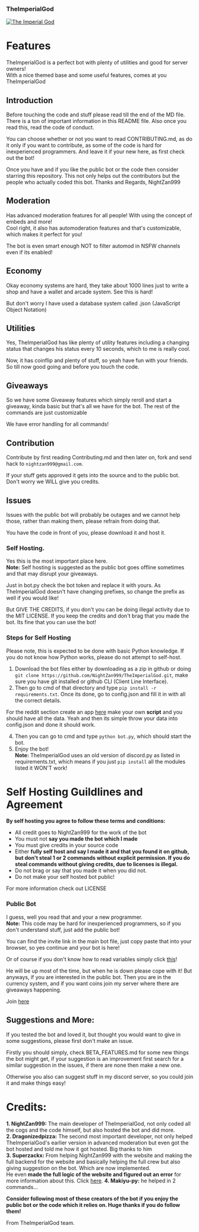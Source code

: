 ### TheImperialGod 

<a href="https://top.gg/bot/768695035092271124">
    <img src="https://top.gg/api/widget/768695035092271124.svg" alt="The Imperial God" />
</a>

# Features
TheImperialGod is a perfect bot with plenty of utilities and good for server owners!
<br>
With a nice themed base and some useful features, comes at you TheImperialGod

## Introduction
Before touching the code and stuff please read till the end of the MD file. There is a ton of important information in this README file. Also once you read this, read the code of conduct. <br>

You can choose whether or not you want to read CONTRIBUTING.md, as do it only if you want to contribute, as some of the code is hard for inexperienced programmers. And leave it if your new here, as first check out the bot!

Once you have and if you like the public bot or the code then consider starring this repository. This not only helps out the contributors but the people who actually coded this bot. 
Thanks and Regards,
NightZan999

## Moderation
Has advanced moderation features for all people! With using the concept of embeds and more! <br> Cool right, it also has automoderation features and that's customizable, which makes it perfect for you! <br>

The bot is even smart enough NOT to filter automod in NSFW channels even if its enabled!

## Economy
Okay economy systems are hard, they take about 1000 lines just to write a shop and have a wallet and arcade system. See this is hard!

But don't worry I have used a database system called .json (JavaScript Object Notation)

## Utilities
Yes, TheImperialGod has like plenty of utility features including a changing status that changes his status every 10 seconds, which to me is really cool.

Now, it has coinflip and plenty of stuff, so yeah have fun with your friends.
So till now good going and before you touch the code.

## Giveaways
So we have some Giveaway features which simply reroll and start a giveaway, kinda basic but that's all we have for the bot. The rest of the commands are just customizable

We have error handling for all commands! 

## Contribution
Contribute by first reading Contributing.md and then later on, fork and send hack to `nightzan999@gmail.com`.

If your stuff gets approved it gets into the source and to the public bot. Don't worry we WILL give you credits. 

## Issues
Issues with the public bot will probably be outages and we cannot help those, rather than making them, please refrain from doing that.

You have the code in front of you, please download it and host it. 

### Self Hosting.
Yes this is the most important place here. <br>**Note:** Self hosting is suggested as the public bot goes offline sometimes and that may disrupt your giveaways.

Just in bot.py check the bot token and replace it with yours. As TheImperialGod doesn't have changing prefixes, so change the prefix as well if you would like!

But GIVE THE CREDITS, if you don't you can be doing illegal activity due to the MIT LICENSE. If you keep the credits and don't brag that you made the bot. Its fine that you can use the bot!

### Steps for Self Hosting
Please note, this is expected to be done with basic Python knowledge. If you do not know how Python works, please do not attempt to self-host.
1. Download the bot files either by downloading as a zip in github or doing `git clone https://github.com/NightZan999/TheImperialGod.git`, make sure you have git installed or  github CLI (Client Line Interface).
3. Then go to cmd of that directory and type `pip install -r requirements.txt`. Once its done, go to config.json and fill it in with all the correct details.

For the reddit section create an app [here](https://reddit.com/prefs/apps) make your own **script** and you should have all the data. 
Yeah and then its simple throw your data into config.json and done it should work. 

4. Then you can go to cmd and type `python bot.py`, which should start the bot.
5. Enjoy the bot! <br>
**Note:** TheImperialGod uses an old version of discord.py as listed in requirements.txt, which means if you just `pip install` all the modules listed it WON'T work!

# **Self Hosting Guildlines and Agreement**
**By self hosting you agree to follow these terms and conditions:**
* All credit goes to NightZan999 for the work of the bot
* You must not **say you made the bot which I made**
* You must give credits in your source code
* Either **fully self host and say I made it and that you found it on github, but don't steal 1 or 2 commands without explicit permission. If you do steal commands without giving credits, due to licenses is illegal.**
* Do not brag or say that you made it when you did not. 
* Do not make your self hosted bot public!

For more information check out LICENSE
### Public Bot
I guess, well you read that and your a new programmer. <br>**Note:** This code may be hard for inexperienced programmers, so if you don't understand stuff, just add the public bot!

You can find the invite link in the main bot file, just copy paste that into your browser, so yes continue and your bot is here!

Or of course if you don't know how to read variables simply click [this](https://discordapp.com/oauth2/authorize?&client_id=768695035092271124&scope=bot&permissions=21474836398)!

He will be up most of the time, but when he is down please cope with it!
But anyways, if you are interested in the public bot. Then you are in the currency system, and if you want coins join my server where there are giveaways happening.

Join [here](https://discord.gg/wsfC5u4)

## Suggestions and More:
If you tested the bot and loved it, but thought you would want to give in some suggestions, please first don't make an issue. 

Firstly you should simply, check BETA_FEATURES.md for some new things the bot might get, if your suggestion is an improvement first search for a similar suggestion in the issues, if there are none then make a new one. 

Otherwise you also can suggest stuff in my discord server, so you could join it and make things easy!

# Credits:
**1. NightZan999:**
The main developer of TheImperialGod, not only coded all the cogs and the code himself, but also hosted the bot and did more. <br>
**2. Dragonizedpizza:**
The second most important developer, not only helped TheImperialGod's earlier version in advanced moderation but even got the bot hosted and told me how it got hosted. Big thanks to him <br>
**3. Superzackx:**
From helping NightZan999 with the website and making the full backend for the website and basically helping the full crew but also giving suggestion on the bot. Which are now implemented. <br> He even **made the full logic of the website and figured out an error** for more information about this. Click [here](https://github.com/NightZan999/TheImperialGod/issues/9). 
**4. Makiyu-py:**
he helped in 2 commands...

**Consider following most of these creators of the bot if you enjoy the public bot or the code which it relies on. Huge thanks if you do follow them!**

From TheImperialGod team.

